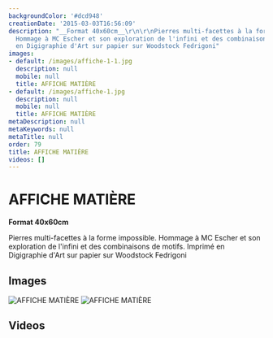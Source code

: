 ```yaml
---
backgroundColor: '#dcd948'
creationDate: '2015-03-03T16:56:09'
description: "__Format 40x60cm__\r\n\r\nPierres multi-facettes à la forme impossible.
  Hommage à MC Escher et son exploration de l'infini et des combinaisons de motifs.\r\nImprimé
  en Digigraphie d'Art sur papier sur Woodstock Fedrigoni"
images:
- default: /images/affiche-1-1.jpg
  description: null
  mobile: null
  title: AFFICHE MATIÈRE
- default: /images/affiche-1.jpg
  description: null
  mobile: null
  title: AFFICHE MATIÈRE
metaDescription: null
metaKeywords: null
metaTitle: null
order: 79
title: AFFICHE MATIÈRE
videos: []
---
```


# AFFICHE MATIÈRE

__Format 40x60cm__

Pierres multi-facettes à la forme impossible. Hommage à MC Escher et son exploration de l'infini et des combinaisons de motifs.
Imprimé en Digigraphie d'Art sur papier sur Woodstock Fedrigoni

## Images

![AFFICHE MATIÈRE](/images/affiche-1-1.jpg)
![AFFICHE MATIÈRE](/images/affiche-1.jpg)

## Videos